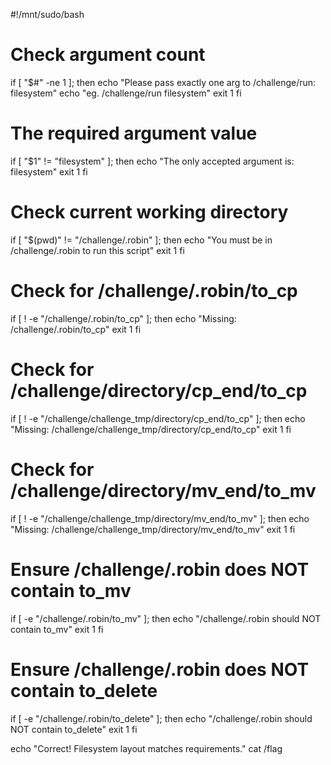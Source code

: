 #!/mnt/sudo/bash

# Check argument count
if [ "$#" -ne 1 ]; then
    echo "Please pass exactly one arg to /challenge/run: filesystem"
    echo "eg. /challenge/run filesystem"
    exit 1
fi

# The required argument value
if [ "$1" != "filesystem" ]; then
    echo "The only accepted argument is: filesystem"
    exit 1
fi

# Check current working directory
if [ "$(pwd)" != "/challenge/.robin" ]; then
    echo "You must be in /challenge/.robin to run this script"
    exit 1
fi

# Check for /challenge/.robin/to_cp
if [ ! -e "/challenge/.robin/to_cp" ]; then
    echo "Missing: /challenge/.robin/to_cp"
    exit 1
fi

# Check for /challenge/directory/cp_end/to_cp
if [ ! -e "/challenge/challenge_tmp/directory/cp_end/to_cp" ]; then
    echo "Missing: /challenge/challenge_tmp/directory/cp_end/to_cp"
    exit 1
fi

# Check for /challenge/directory/mv_end/to_mv
if [ ! -e "/challenge/challenge_tmp/directory/mv_end/to_mv" ]; then
    echo "Missing: /challenge/challenge_tmp/directory/mv_end/to_mv"
    exit 1
fi

# Ensure /challenge/.robin does NOT contain to_mv
if [ -e "/challenge/.robin/to_mv" ]; then
    echo "/challenge/.robin should NOT contain to_mv"
    exit 1
fi

# Ensure /challenge/.robin does NOT contain to_delete
if [ -e "/challenge/.robin/to_delete" ]; then
    echo "/challenge/.robin should NOT contain to_delete"
    exit 1
fi

echo "Correct! Filesystem layout matches requirements."
cat /flag